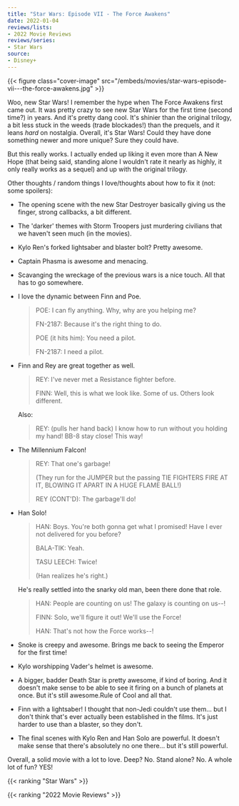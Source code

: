 ```yaml
---
title: "Star Wars: Episode VII - The Force Awakens"
date: 2022-01-04
reviews/lists:
- 2022 Movie Reviews
reviews/series:
- Star Wars
source:
- Disney+
---
```

{{< figure class="cover-image" src="/embeds/movies/star-wars-episode-vii---the-force-awakens.jpg" >}}

Woo, new Star Wars! I remember the hype when The Force Awakens first came out. It was pretty crazy to see new Star Wars for the first time (second time?) in years. And it's pretty dang cool. It's shinier than the original trilogy, a bit less stuck in the weeds (trade blockades!) than the prequels, and it leans *hard* on nostalgia. Overall, it's Star Wars! Could they have done something newer and more unique? Sure they could have. 

But this really works. I actually ended up liking it even more than A New Hope (that being said, standing alone I wouldn't rate it nearly as highly, it only really works as a sequel) and up with the original trilogy. 

Other thoughts / random things I love/thoughts about how to fix it (not: some spoilers):

* The opening scene with the new Star Destroyer basically giving us the finger, strong callbacks, a bit different.

* The 'darker' themes with Storm Troopers just murdering civilians that we haven't seen much (in the movies).

* Kylo Ren's forked lightsaber and blaster bolt? Pretty awesome. 

* Captain Phasma is awesome and menacing.

* Scavanging the wreckage of the previous wars is a nice touch. All that has to go somewhere. 

* I love the dynamic between Finn and Poe. 

    > POE: I can fly anything. Why, why are you helping me?
    > 
    > FN-2187: Because it's the right thing to do.
    >
    > POE (it hits him): You need a pilot.
    > 
    > FN-2187: I need a pilot.

* Finn and Rey are great together as well. 

    > REY: I've never met a Resistance fighter before.
    > 
    > FINN: Well, this is what we look like. Some of us. Others look different.

    Also:

    > REY: (pulls her hand back) I know how to run without you holding my hand! BB-8 stay close! This way!

* The Millennium Falcon!

    > REY: That one's garbage!
    > 
    > (They run for the JUMPER but the passing TIE FIGHTERS FIRE AT IT, BLOWING IT APART IN A HUGE FLAME BALL!)
    > 
    > REY (CONT'D): The garbage'll do!

* Han Solo!

    > HAN: Boys. You're both gonna get what I promised! Have I ever not delivered for you before?
    > 
    > BALA-TIK: Yeah.
    > 
    > TASU LEECH: Twice!
    > 
    > (Han realizes he's right.)

    He's really settled into the snarky old man, been there done that role. 

    > HAN: People are counting on us! The galaxy is counting on us--!
    > 
    > FINN: Solo, we'll figure it out! We'll use the Force!
    > 
    > HAN: That's not how the Force works--!

* Snoke is creepy and awesome. Brings me back to seeing the Emperor for the first time!

* Kylo worshipping Vader's helmet is awesome.

* A bigger, badder Death Star is pretty awesome, if kind of boring. And it doesn't make sense to be able to see it firing on a bunch of planets at once. But it's still awesome.Rule of Cool and all that. 

* Finn with a lightsaber! I thought that non-Jedi couldn't use them... but I don't think that's ever actually been established in the films. It's just harder to use than a blaster, so they don't. 

* The final scenes with Kylo Ren and Han Solo are powerful. It doesn't make sense that there's absolutely no one there... but it's still powerful. 

Overall, a solid movie with a lot to love. Deep? No. Stand alone? No. A whole lot of fun? YES!

{{< ranking "Star Wars" >}}

{{< ranking "2022 Movie Reviews" >}}